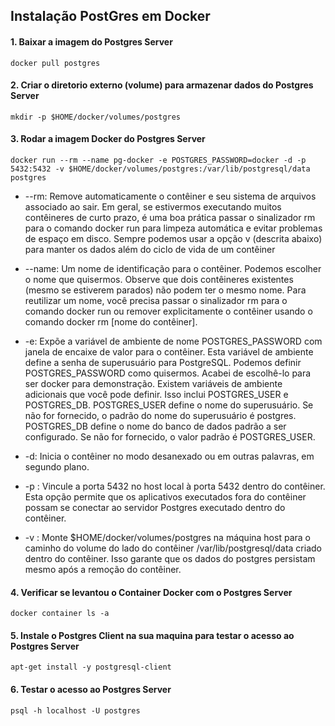 ## Instalação PostGres em Docker

#### 1. Baixar a imagem do Postgres Server
```
docker pull postgres
```

#### 2. Criar o diretorio externo (volume) para armazenar dados do Postgres Server
```
mkdir -p $HOME/docker/volumes/postgres
```

#### 3. Rodar a imagem Docker do Postgres Server
```
docker run --rm --name pg-docker -e POSTGRES_PASSWORD=docker -d -p 5432:5432 -v $HOME/docker/volumes/postgres:/var/lib/postgresql/data postgres
```

- --rm: Remove automaticamente o contêiner e seu sistema de arquivos associado ao sair. Em geral, se estivermos executando muitos contêineres de curto prazo, é uma boa prática passar o sinalizador rm para o comando docker run para limpeza automática e evitar problemas de espaço em disco. Sempre podemos usar a opção v (descrita abaixo) para manter os dados além do ciclo de vida de um contêiner

- --name: Um nome de identificação para o contêiner. Podemos escolher o nome que quisermos. Observe que dois contêineres existentes (mesmo se estiverem parados) não podem ter o mesmo nome. Para reutilizar um nome, você precisa passar o sinalizador rm para o comando docker run ou remover explicitamente o contêiner usando o comando docker rm [nome do contêiner].

- -e: Expõe a variável de ambiente de nome POSTGRES_PASSWORD com janela de encaixe de valor para o contêiner. Esta variável de ambiente define a senha de superusuário para PostgreSQL. Podemos definir POSTGRES_PASSWORD como quisermos. Acabei de escolhê-lo para ser docker para demonstração. Existem variáveis ​​de ambiente adicionais que você pode definir. Isso inclui POSTGRES_USER e POSTGRES_DB. POSTGRES_USER define o nome do superusuário. Se não for fornecido, o padrão do nome do superusuário é postgres. POSTGRES_DB define o nome do banco de dados padrão a ser configurado. Se não for fornecido, o valor padrão é POSTGRES_USER.

- -d: Inicia o contêiner no modo desanexado ou em outras palavras, em segundo plano.

- -p : Vincule a porta 5432 no host local à porta 5432 dentro do contêiner. Esta opção permite que os aplicativos executados fora do contêiner possam se conectar ao servidor Postgres executado dentro do contêiner.

- -v : Monte $HOME/docker/volumes/postgres na máquina host para o caminho do volume do lado do contêiner /var/lib/postgresql/data criado dentro do contêiner. Isso garante que os dados do postgres persistam mesmo após a remoção do contêiner.

#### 4. Verificar se levantou o Container Docker com o Postgres Server
```
docker container ls -a
```

#### 5. Instale o Postgres Client na sua maquina para testar o acesso ao Postgres Server
```
apt-get install -y postgresql-client
```

#### 6. Testar o acesso ao Postgres Server
```
psql -h localhost -U postgres
```





